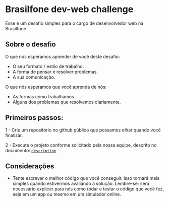 # Brasilfone dev-web challenge

Esse é um desafio simples para o cargo de desenvolvedor web na Brasilfone.

## Sobre o desafio

O que nós esperamos aprender de você deste desafio:

- O seu formato / estilo de trabalho. 
- A forma de pensar e resolver problemas.
- A sua comunicação.

O que nós esperamos que você aprenda de nós:
- As formas como trabalhamos.
- Alguns dos problemas que resolvemos diariamente. 

## Primeiros passos: 

1 - Crie um repositório no github público que possamos olhar quando você finalizar.

2 - Execute o projeto conforme solicitado pela nossa equipe, descrito no documento: [`description`](/description.md)

## Considerações

- Tente escrever o melhor código que você conseguir. Isso tornará mais simples quando estivermos avaliando a solução. Lembre-se: será necessário explicar para nós como rodar e testar o código que você fez, seja em um app ou mesmo em um simulador online. 
